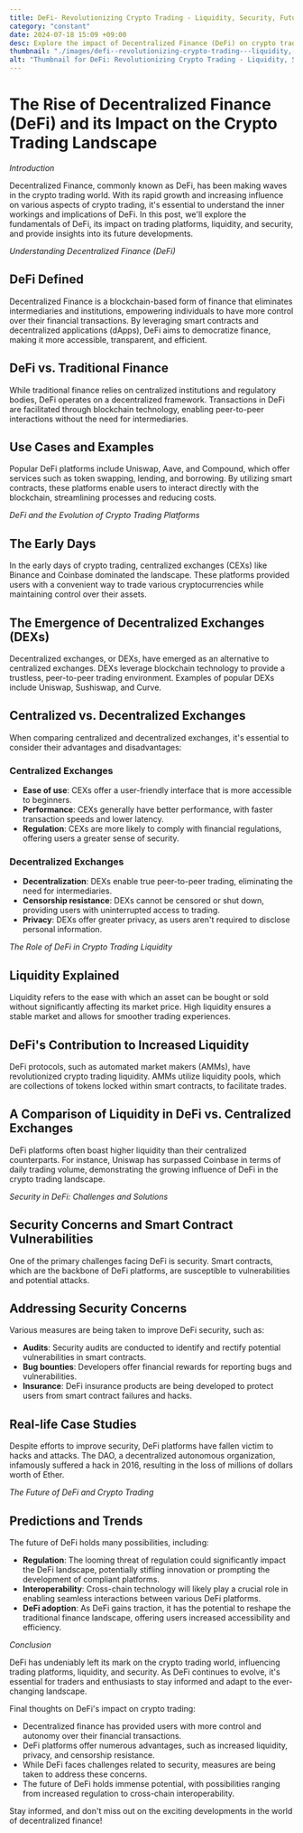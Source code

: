 ```yaml
---
title: DeFi- Revolutionizing Crypto Trading - Liquidity, Security, Future
category: "constant"
date: 2024-07-18 15:09 +09:00
desc: Explore the impact of Decentralized Finance (DeFi) on crypto trading. Learn about DeFi's role in liquidity, security, future trends, and its potential to reshape traditional finance.
thumbnail: "./images/defi--revolutionizing-crypto-trading---liquidity,-security,-future.png"
alt: "Thumbnail for DeFi: Revolutionizing Crypto Trading - Liquidity, Security, Future"
---
```


# The Rise of Decentralized Finance (DeFi) and its Impact on the Crypto Trading Landscape

*Introduction*

Decentralized Finance, commonly known as DeFi, has been making waves in the crypto trading world. With its rapid growth and increasing influence on various aspects of crypto trading, it's essential to understand the inner workings and implications of DeFi. In this post, we'll explore the fundamentals of DeFi, its impact on trading platforms, liquidity, and security, and provide insights into its future developments.

*Understanding Decentralized Finance (DeFi)*

## DeFi Defined

Decentralized Finance is a blockchain-based form of finance that eliminates intermediaries and institutions, empowering individuals to have more control over their financial transactions. By leveraging smart contracts and decentralized applications (dApps), DeFi aims to democratize finance, making it more accessible, transparent, and efficient.

## DeFi vs. Traditional Finance

While traditional finance relies on centralized institutions and regulatory bodies, DeFi operates on a decentralized framework. Transactions in DeFi are facilitated through blockchain technology, enabling peer-to-peer interactions without the need for intermediaries.

## Use Cases and Examples

Popular DeFi platforms include Uniswap, Aave, and Compound, which offer services such as token swapping, lending, and borrowing. By utilizing smart contracts, these platforms enable users to interact directly with the blockchain, streamlining processes and reducing costs.

*DeFi and the Evolution of Crypto Trading Platforms*

## The Early Days

In the early days of crypto trading, centralized exchanges (CEXs) like Binance and Coinbase dominated the landscape. These platforms provided users with a convenient way to trade various cryptocurrencies while maintaining control over their assets.

## The Emergence of Decentralized Exchanges (DEXs)

Decentralized exchanges, or DEXs, have emerged as an alternative to centralized exchanges. DEXs leverage blockchain technology to provide a trustless, peer-to-peer trading environment. Examples of popular DEXs include Uniswap, Sushiswap, and Curve.

## Centralized vs. Decentralized Exchanges

When comparing centralized and decentralized exchanges, it's essential to consider their advantages and disadvantages:

### Centralized Exchanges

- **Ease of use**: CEXs offer a user-friendly interface that is more accessible to beginners.
- **Performance**: CEXs generally have better performance, with faster transaction speeds and lower latency.
- **Regulation**: CEXs are more likely to comply with financial regulations, offering users a greater sense of security.

### Decentralized Exchanges

- **Decentralization**: DEXs enable true peer-to-peer trading, eliminating the need for intermediaries.
- **Censorship resistance**: DEXs cannot be censored or shut down, providing users with uninterrupted access to trading.
- **Privacy**: DEXs offer greater privacy, as users aren't required to disclose personal information.

*The Role of DeFi in Crypto Trading Liquidity*

## Liquidity Explained

Liquidity refers to the ease with which an asset can be bought or sold without significantly affecting its market price. High liquidity ensures a stable market and allows for smoother trading experiences.

## DeFi's Contribution to Increased Liquidity

DeFi protocols, such as automated market makers (AMMs), have revolutionized crypto trading liquidity. AMMs utilize liquidity pools, which are collections of tokens locked within smart contracts, to facilitate trades.

## A Comparison of Liquidity in DeFi vs. Centralized Exchanges

DeFi platforms often boast higher liquidity than their centralized counterparts. For instance, Uniswap has surpassed Coinbase in terms of daily trading volume, demonstrating the growing influence of DeFi in the crypto trading landscape.

*Security in DeFi: Challenges and Solutions*

## Security Concerns and Smart Contract Vulnerabilities

One of the primary challenges facing DeFi is security. Smart contracts, which are the backbone of DeFi platforms, are susceptible to vulnerabilities and potential attacks.

## Addressing Security Concerns

Various measures are being taken to improve DeFi security, such as:

- **Audits**: Security audits are conducted to identify and rectify potential vulnerabilities in smart contracts.
- **Bug bounties**: Developers offer financial rewards for reporting bugs and vulnerabilities.
- **Insurance**: DeFi insurance products are being developed to protect users from smart contract failures and hacks.

## Real-life Case Studies

Despite efforts to improve security, DeFi platforms have fallen victim to hacks and attacks. The DAO, a decentralized autonomous organization, infamously suffered a hack in 2016, resulting in the loss of millions of dollars worth of Ether.

*The Future of DeFi and Crypto Trading*

## Predictions and Trends

The future of DeFi holds many possibilities, including:

- **Regulation**: The looming threat of regulation could significantly impact the DeFi landscape, potentially stifling innovation or prompting the development of compliant platforms.
- **Interoperability**: Cross-chain technology will likely play a crucial role in enabling seamless interactions between various DeFi platforms.
- **DeFi adoption**: As DeFi gains traction, it has the potential to reshape the traditional finance landscape, offering users increased accessibility and efficiency.

*Conclusion*

DeFi has undeniably left its mark on the crypto trading world, influencing trading platforms, liquidity, and security. As DeFi continues to evolve, it's essential for traders and enthusiasts to stay informed and adapt to the ever-changing landscape.

Final thoughts on DeFi's impact on crypto trading:

- Decentralized finance has provided users with more control and autonomy over their financial transactions.
- DeFi platforms offer numerous advantages, such as increased liquidity, privacy, and censorship resistance.
- While DeFi faces challenges related to security, measures are being taken to address these concerns.
- The future of DeFi holds immense potential, with possibilities ranging from increased regulation to cross-chain interoperability.

Stay informed, and don't miss out on the exciting developments in the world of decentralized finance!